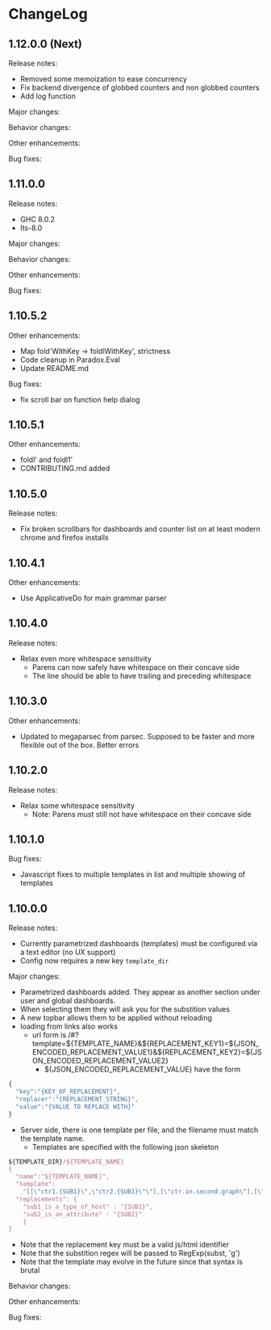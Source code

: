 # ChangeLog

## 1.12.0.0 (Next)

Release notes:
* Removed some memoization to ease concurrency
* Fix backend divergence of globbed counters and non globbed counters
* Add log function

Major changes:

Behavior changes:

Other enhancements:

Bug fixes:

## 1.11.0.0

Release notes:
* GHC 8.0.2
* lts-8.0

Major changes:

Behavior changes:

Other enhancements:

Bug fixes:

## 1.10.5.2

Other enhancements:
* Map fold'WithKey -> foldlWithKey', strictness
* Code cleanup in Paradox.Eval
* Update README.md

Bug fixes:
* fix scroll bar on function help dialog

## 1.10.5.1

Other enhancements:
* foldl' and foldl1'
* CONTRIBUTING.md added

## 1.10.5.0

Release notes:
* Fix broken scrollbars for dashboards and counter list on at least modern chrome and firefox installs

## 1.10.4.1

Other enhancements:
* Use ApplicativeDo for main grammar parser

## 1.10.4.0

Release notes:
* Relax even more whitespace sensitivity
  * Parens can now safely have whitespace on their concave side
  * The line should be able to have trailing and preceding whitespace

## 1.10.3.0

Other enhancements:
* Updated to megaparsec from parsec. Supposed to be faster and more flexible out of the box. Better errors

## 1.10.2.0

Release notes:
* Relax some whitespace sensitivity
  * Note: Parens must still not have whitespace on their concave side

## 1.10.1.0

Bug fixes:
* Javascript fixes to multiple templates in list and multiple showing of templates

## 1.10.0.0

Release notes:

* Currently parametrized dashboards (templates) must be configured via a text editor (no UX support)
* Config now requires a new key `template_dir`

Major changes:

* Parametrized dashboards added. They appear as another section under user and global dashboards.
* When selecting them they will ask you for the substition values
* A new topbar allows them to be applied without reloading
* loading from links also works
  * url form is /#?template=${TEMPLATE_NAME}&${REPLACEMENT_KEY1}=${JSON_ENCODED_REPLACEMENT_VALUE1}&${REPLACEMENT_KEY2}=${JSON_ENCODED_REPLACEMENT_VALUE2}
    * ${JSON_ENCODED_REPLACEMENT_VALUE} have the form
```javascript
{
  "key":"{KEY_OF_REPLACEMENT}",
  "replacer":"{REPLACEMENT_STRING}",
  "value":"{VALUE TO REPLACE WITH}"
}
```

* Server side, there is one template per file, and the filename must match the template name.
  * Templates are specified with the following json skeleton
```javascript
${TEMPLATE_DIR}/${TEMPLATE_NAME}
{
  "name":"${TEMPLATE_NAME}",
  "template":
    "[[\"ctr1.{SUB1}\",\"ctr2.{SUB1}\"\"],[\"ctr.in.second.graph\"],[\"ctr.in.thirdgraph\"],[\"ctr.in.fourthgraph.{SUB2}\",\"ctr.in.fourthgraph.{SUB2}\"]]",
  "replacements": {
    "sub1_is_a_type_of_host" : "{SUB1}",
    "sub2_is_an_attribute" : "{SUB2}"
    }
}
```
  * Note that the replacement key must be a valid js/html identifier
  * Note that the substition regex will be passed to RegExp(subst, 'g')
  * Note that the template may evolve in the future since that syntax is brutal

Behavior changes:

Other enhancements:

Bug fixes:
